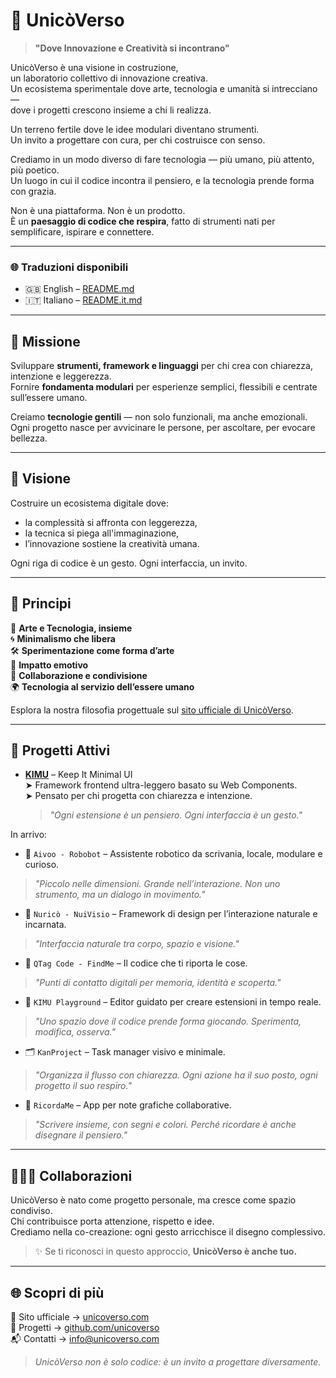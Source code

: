 # 🌌 UnicòVerso

> **"Dove Innovazione e Creatività si incontrano"**

UnicòVerso è una visione in costruzione,  
un laboratorio collettivo di innovazione creativa.  
Un ecosistema sperimentale dove arte, tecnologia e umanità si intrecciano —  
dove i progetti crescono insieme a chi li realizza.

Un terreno fertile dove le idee modulari diventano strumenti.  
Un invito a progettare con cura, per chi costruisce con senso.

Crediamo in un modo diverso di fare tecnologia — più umano, più attento, più poetico.  
Un luogo in cui il codice incontra il pensiero, e la tecnologia prende forma con grazia.

Non è una piattaforma. Non è un prodotto.  
È un **paesaggio di codice che respira**, fatto di strumenti nati per semplificare, ispirare e connettere.

---

### 🌐 Traduzioni disponibili

- 🇬🇧 English – [README.md](./README.md)
- 🇮🇹 Italiano – [README.it.md](./README.it.md)

---

## 🎯 Missione

Sviluppare **strumenti, framework e linguaggi** per chi crea con chiarezza, intenzione e leggerezza.  
Fornire **fondamenta modulari** per esperienze semplici, flessibili e centrate sull’essere umano.

Creiamo **tecnologie gentili** — non solo funzionali, ma anche emozionali.  
Ogni progetto nasce per avvicinare le persone, per ascoltare, per evocare bellezza.

---

## 🌌 Visione

Costruire un ecosistema digitale dove:
- la complessità si affronta con leggerezza,
- la tecnica si piega all'immaginazione,
- l’innovazione sostiene la creatività umana.

Ogni riga di codice è un gesto. Ogni interfaccia, un invito.

---

## 🌱 Principi

🎨 **Arte e Tecnologia, insieme**  
🌀 **Minimalismo che libera**  
🛠️ **Sperimentazione come forma d’arte**  
💫 **Impatto emotivo**  
🤝 **Collaborazione e condivisione**  
🌍 **Tecnologia al servizio dell’essere umano**

Esplora la nostra filosofia progettuale sul [sito ufficiale di UnicòVerso](https://unicoverso.com).

---

## 🧩 Progetti Attivi

- **[KIMU](https://github.com/unicoverso/kimu)** – Keep It Minimal UI  
  ➤ Framework frontend ultra-leggero basato su Web Components.  
  ➤ Pensato per chi progetta con chiarezza e intenzione.
  > *"Ogni estensione è un pensiero. Ogni interfaccia è un gesto."*

In arrivo:
- 🤖 `Aivoo - Robobot` – Assistente robotico da scrivania, locale, modulare e curioso.  
> *"Piccolo nelle dimensioni. Grande nell’interazione. Non uno strumento, ma un dialogo in movimento."*

- 🦋 `Nuricò - NuiVisio` – Framework di design per l’interazione naturale e incarnata.  
> *"Interfaccia naturale tra corpo, spazio e visione."*

- 🔖 `QTag Code - FindMe` – Il codice che ti riporta le cose.  
> *"Punti di contatto digitali per memoria, identità e scoperta."*

- 🎨 `KIMU Playground` – Editor guidato per creare estensioni in tempo reale.  
> *"Uno spazio dove il codice prende forma giocando. Sperimenta, modifica, osserva."*

- 🗂 `KanProject` – Task manager visivo e minimale.  
> *"Organizza il flusso con chiarezza. Ogni azione ha il suo posto, ogni progetto il suo respiro."*

- 📝 `RicordaMe` – App per note grafiche collaborative.  
> *"Scrivere insieme, con segni e colori. Perché ricordare è anche disegnare il pensiero."*

---

## 🧑‍🤝‍🧑 Collaborazioni

UnicòVerso è nato come progetto personale, ma cresce come spazio condiviso.  
Chi contribuisce porta attenzione, rispetto e idee.  
Crediamo nella co-creazione: ogni gesto arricchisce il disegno complessivo.

> ✨ Se ti riconosci in questo approccio, **UnicòVerso è anche tuo.**

---

## 🌐 Scopri di più

📍 Sito ufficiale → [unicoverso.com](https://unicoverso.com)  
📂 Progetti → [github.com/unicoverso](https://github.com/unicoverso)  
📬 Contatti → info@unicoverso.com

> _UnicòVerso non è solo codice: è un invito a progettare diversamente._
